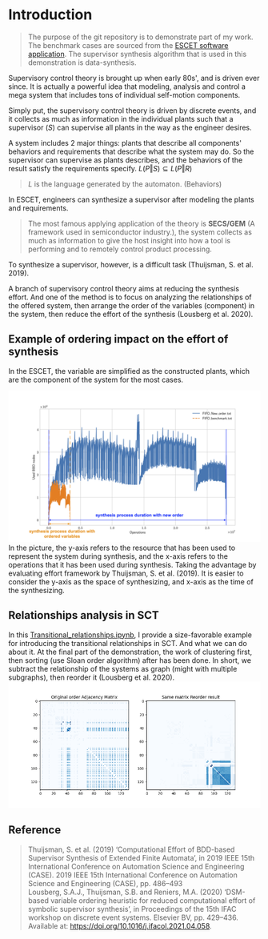 # Introduction
> The purpose of the git repository is to demonstrate part of my work.
> The benchmark cases are sourced from the [ESCET software application](https://eclipse.dev/escet/).
> The supervisor synthesis algorithm that is used in this demonstration is data-synthesis.

Supervisory control theory is brought up when early 80s', and is driven ever since. It is actually a powerful idea that modeling, analysis and control a mega system that includes tons of individual self-motion components. <br/>

Simply put, the supervisory control theory is driven by discrete events, and it collects as much as information in the individual plants such that a supervisor $(S)$ can supervise all plants in the way as the engineer desires.<br/>


A system includes 2 major things: plants that describe all components' behaviors and requirements that describe what the system may do. So the supervisor can supervise as plants describes, and the behaviors of the result satisfy the requirements specify. $L(P ‖ S) ⊆L(P ‖ R)$ <br/>
> $L$ is the language generated by the automaton. (Behaviors)

In ESCET, engineers can synthesize a supervisor after modeling the plants and requirements. <br/>

> The most famous applying application of the theory is **SECS/GEM** (A framework used in semiconductor industry.), the system collects as much as information to give the host insight into how a tool is performing and to remotely control product processing.<br/>

To synthesize a supervisor, however, is a difficult task (Thuijsman, S. et al. 2019). <br/>

A branch of supervisory control theory aims at reducing the synthesis effort. And one of the method is to focus on analyzing the relationships of the offered system, then arrange the order of the variables (component) in the system, then reduce the effort of the synthesis (Lousberg et al. 2020). <br/>

## Example of ordering impact on the effort of synthesis

In the ESCET, the variable are simplified as the constructed plants, which are the component of the system for the most cases. <br/>

![Efforts are different with different variable order](./FIFO_VO_example.png)
In the picture, the y-axis refers to the resource that has been used to represent the system during synthesis, and the x-axis refers to the operations that it has been used during synthesis. Taking the advantage by evaluating effort framework by Thuijsman, S. et al. (2019). It is easier to consider the y-axis as the space of synthesizing, and x-axis as the time of the synthesizing. <br/>

## Relationships analysis in SCT
In this [Transitional_relationships.ipynb](./Transitional_relationships.ipynb), I provide a size-favorable example for introducing the transitional relationships in SCT. And what we can do about it. At the final part of the demonstration, the work of clustering first, then sorting (use Sloan order algorithm) after has been done. 
In short, we subtract the relationship of the systems as graph (might with multiple subgraphs), then reorder it (Lousberg et al. 2020).
![Reordering for graphs](./Spectral_reorder.png)

## Reference
> Thuijsman, S. et al. (2019) ‘Computational Effort of BDD-based Supervisor Synthesis of Extended Finite Automata’, in 2019 IEEE 15th International Conference on Automation Science and Engineering (CASE). 2019 IEEE 15th International Conference on Automation Science and Engineering (CASE), pp. 486–493 <br/>
> Lousberg, S.A.J., Thuijsman, S.B. and Reniers, M.A. (2020) ‘DSM-based variable ordering heuristic for reduced computational effort of symbolic supervisor synthesis’, in Proceedings of the 15th IFAC workshop on discrete event systems. Elsevier BV, pp. 429–436. Available at: https://doi.org/10.1016/j.ifacol.2021.04.058. <br/>